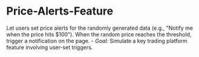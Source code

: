 # Price-Alerts-Feature
Let users set price alerts for the randomly generated data (e.g., "Notify me when the price hits $100"). When the random price reaches the threshold, trigger a notification on the page. - _Goal:_ Simulate a key trading platform feature involving user-set triggers.
